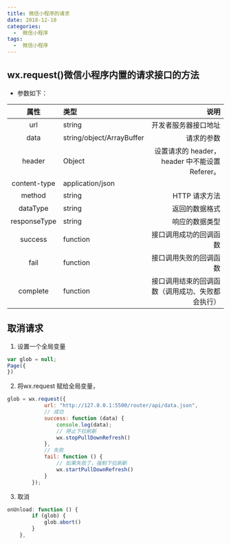 ```yaml
---
title: 微信小程序的请求
date: 2018-12-10
categories:
  -  微信小程序
tags:
  -  微信小程序
---
```

## wx.request()微信小程序内置的请求接口的方法
- 参数如下：

属性|	类型|	说明
:-:|:-|-:
url	|string|	开发者服务器接口地址
data|	string/object/ArrayBuffer|	请求的参数
header|	Object|	设置请求的 header，header 中不能设置 Referer。
content-type|	application/json	|
method|	string|	HTTP 请求方法
dataType	|string|	返回的数据格式
responseType|	string|	响应的数据类型
success	|function|	接口调用成功的回调函数
fail|	function|	接口调用失败的回调函数
complete|	function|	接口调用结束的回调函数（调用成功、失败都会执行）

## 取消请求
1. 设置一个全局变量
```js
var glob = null;
Page({
})
```
2. 将wx.request 赋给全局变量，
```js
glob = wx.request({
            url: "http://127.0.0.1:5500/router/api/data.json",
            // 成功
            success: function (data) {
                console.log(data);
                // 停止下拉刷新
                wx.stopPullDownRefresh()
            },
            // 失败
            fail: function () {
                // 如果失败了，强制下拉刷新
                wx.startPullDownRefresh()
            }
        });
```
3. 取消
```js
onUnload: function () {
        if (glob) {
            glob.abort()
        }
    },
```